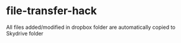 file-transfer-hack
==================
All files added/modified in dropbox folder are automatically copied to Skydrive folder

